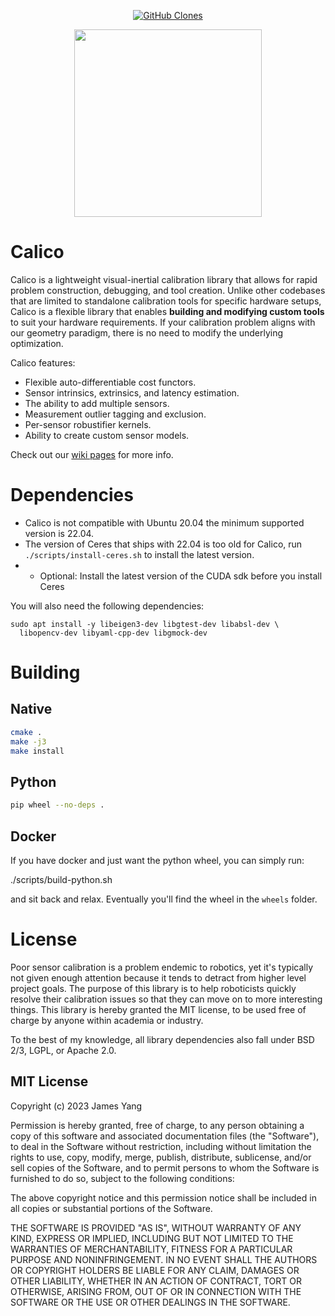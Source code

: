 <p align="center">
    <a href='https://github.com/MShawon/github-clone-count-badge'><img alt='GitHub Clones' src='https://img.shields.io/badge/dynamic/json?color=success&label=Clone&query=count&url=https://gist.github.com/yangjames/76734b6ff683c36299b8efb86438dfc9/raw/clone.json&logo=github'></a>
</p>

<p align="center">
<img src="https://user-images.githubusercontent.com/4121640/229179345-57bafb62-6391-498c-8d01-dbe86f8d54d1.png" width="300">
</p>

# Calico

Calico is a lightweight visual-inertial calibration library that allows for rapid problem construction, debugging, and tool creation. Unlike other codebases that are limited to standalone calibration tools for specific hardware setups, Calico is a flexible library that enables **building and modifying custom tools** to suit your hardware requirements. If your calibration problem aligns with our geometry paradigm, there is no need to modify the underlying optimization.

Calico features:

- Flexible auto-differentiable cost functors.
- Sensor intrinsics, extrinsics, and latency estimation.
- The ability to add multiple sensors.
- Measurement outlier tagging and exclusion.
- Per-sensor robustifier kernels.
- Ability to create custom sensor models.

Check out our [wiki pages](https://github.com/yangjames/Calico/wiki) for more info.

# Dependencies

* Calico is not compatible with Ubuntu 20.04 the minimum supported version is 22.04.
* The version of Ceres that ships with 22.04 is too old for Calico, run `./scripts/install-ceres.sh` to install the latest version.
* * Optional: Install the latest version of the CUDA sdk before you install Ceres

You will also need the following dependencies:

```
sudo apt install -y libeigen3-dev libgtest-dev libabsl-dev \
  libopencv-dev libyaml-cpp-dev libgmock-dev
```

# Building

## Native

```bash
cmake .
make -j3
make install
```

## Python

```bash
pip wheel --no-deps .
```

## Docker

If you have docker and just want the python wheel, you can simply run:

./scripts/build-python.sh

and sit back and relax. Eventually you'll find the wheel in the `wheels` folder.

# License
Poor sensor calibration is a problem endemic to robotics, yet it's typically not given enough attention because it tends to detract from higher level project goals. The purpose of this library is to help roboticists quickly resolve their calibration issues so that they can move on to more interesting things. This library is hereby granted the MIT license, to be used free of charge by anyone within academia or industry.

To the best of my knowledge, all library dependencies also fall under BSD 2/3, LGPL, or Apache 2.0.

## MIT License

Copyright (c) 2023 James Yang

Permission is hereby granted, free of charge, to any person obtaining a copy
of this software and associated documentation files (the "Software"), to deal
in the Software without restriction, including without limitation the rights
to use, copy, modify, merge, publish, distribute, sublicense, and/or sell
copies of the Software, and to permit persons to whom the Software is
furnished to do so, subject to the following conditions:

The above copyright notice and this permission notice shall be included in all
copies or substantial portions of the Software.

THE SOFTWARE IS PROVIDED "AS IS", WITHOUT WARRANTY OF ANY KIND, EXPRESS OR
IMPLIED, INCLUDING BUT NOT LIMITED TO THE WARRANTIES OF MERCHANTABILITY,
FITNESS FOR A PARTICULAR PURPOSE AND NONINFRINGEMENT. IN NO EVENT SHALL THE
AUTHORS OR COPYRIGHT HOLDERS BE LIABLE FOR ANY CLAIM, DAMAGES OR OTHER
LIABILITY, WHETHER IN AN ACTION OF CONTRACT, TORT OR OTHERWISE, ARISING FROM,
OUT OF OR IN CONNECTION WITH THE SOFTWARE OR THE USE OR OTHER DEALINGS IN THE
SOFTWARE.
